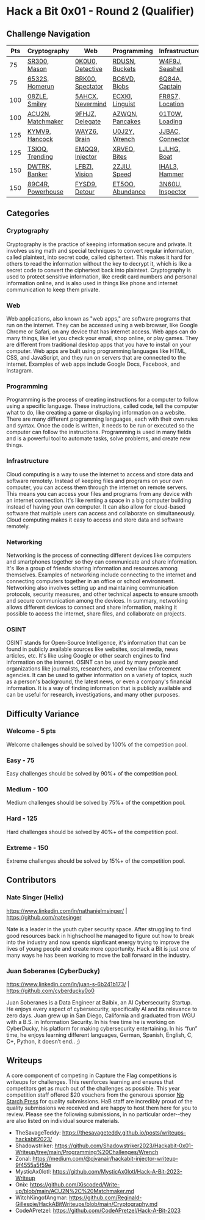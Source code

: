 # Hack a Bit 0x01 - Round 2 (Qualifier)

## Challenge Navigation
| Pts | Cryptography                                           | Web                                          | Programming                                          | Infrastructure                                          | Networking                                             | OSINT                                           |
| --- | ------------------------------------------------------ | -------------------------------------------- | ---------------------------------------------------- | ------------------------------------------------------- | ------------------------------------------------------ | ----------------------------------------------- |
|  75 | [SR300,<br>Mason](./1.cryptography/01-C-SR300.md)      | [0K0U0,<br>Detective](./2.web/01-W-0K0U0.md) | [RDUSN,<br>Buckets](./3.programming/01-P-RDUSN.md)   | [W4F9J,<br>Seashell](./4.infrastructure/01-I-W4F9J.md)  | [YBWEJ,<br>Avenue](./5.networking/01-N-YBWEJ.md)       | [R5DV6,<br>Weekday](./6.osint/01-O-R5DV6.md)    |
|  75 | [6532S,<br>Homerun](./1.cryptography/01-C-6532S.md)    | [BRK00,<br>Spectator](./2.web/01-W-BRK00.md) | [BC6VD,<br>Blobs](./3.programming/01-P-BC6VD.md)     | [6Q84A,<br>Captain](./4.infrastructure/01-I-6Q84A.md)   | [GQ0QL,<br>Phonebook](./5.networking/01-N-GQ0QL.md)    | [3Q7M7,<br>Birdy](./6.osint/01-O-3Q7M7.md)      |
| 100 | [08ZLE,<br>Smiley](./1.cryptography/01-C-08ZLE.md)     | [5AHCX,<br>Nevermind](./2.web/01-W-5AHCX.md) | [ECXKI,<br>Linguist](./3.programming/01-P-ECXKI.md)  | [FR8S7,<br>Location](./4.infrastructure/01-I-FR8S7.md)  | [PY1CS,<br>Fish](./5.networking/01-N-PY1CS.md)         | [HGGTM,<br>Comms](./6.osint/01-O-HGGTM.md)      |
| 100 | [ACU2N,<br>Matchmaker](./1.cryptography/01-C-ACU2N.md) | [9FHJZ,<br>Delegate](./2.web/01-W-9FHJZ.md)  | [AZWQN,<br>Pancakes](./3.programming/01-P-AZWQN.md)  | [01T0W,<br>Loading](./4.infrastructure/01-I-01T0W.md)   | [4K8GF,<br>Rivers](./5.networking/01-N-4K8GF.md)       | [178KF,<br>Ladder](./6.osint/01-O-178KF.md)     |
| 125 | [KYMV9,<br>Hancock](./1.cryptography/01-C-KYMV9.md)    | [WAYZ6,<br>Brain](./2.web/01-W-WAYZ6.md)     | [U0J2Y,<br>Wrench](./3.programming/01-P-U0J2Y.md)    | [JJBAC,<br>Connector](./4.infrastructure/01-I-JJBAC.md) | [I7PUV,<br>School](./5.networking/01-N-I7PUV.md)       | [VGXY6,<br>Television](./6.osint/01-O-VGXY6.md) |
| 125 | [TSIOQ,<br>Trending](./1.cryptography/01-C-TSIOQ.md)   | [EMQQ9,<br>Injector](./2.web/01-W-EMQQ9.md)  | [XRVEO,<br>Bites](./3.programming/01-P-XRVEO.md)     | [LJLHG,<br>Boat](./4.infrastructure/01-I-LJLHG.md)      | [Y6H54,<br>Picture](./5.networking/01-N-Y6H54.md)      | [K6M4G,<br>Currency](./6.osint/01-O-K6M4G.md)   |
| 150 | [DWTRK,<br>Banker](./1.cryptography/01-C-DWTRK.md)     | [LFBZI,<br>Vision](./2.web/01-W-LFBZI.md)    | [2ZJIU,<br>Speed](./3.programming/01-P-2ZJIU.md)     | [IHAL3,<br>Hammer](./4.infrastructure/01-I-IHAL3.md)    | [T7LTD,<br>Investigator](./5.networking/01-N-T7LTD.md) | [LQMS4,<br>Storage](./6.osint/01-O-LQMS4.md)    |
| 150 | [89C4R,<br>Powerhouse](./1.cryptography/01-C-89C4R.md) | [FYSD9,<br>Detour](./2.web/01-W-FYSD9.md)    | [ET5OO,<br>Abundance](./3.programming/01-P-ET5OO.md) | [3N60U,<br>Inspector](./4.infrastructure/01-I-3N60U.md) | [42T51,<br>Framework](./5.networking/01-N-42T51.md)    | [BWXPI,<br>Chase](./6.osint/01-O-BWXPI.md)      |

## Categories
### Cryptography
Cryptography is the practice of keeping information secure and private. It involves using math and special techniques to convert regular information, called plaintext, into secret code, called ciphertext. This makes it hard for others to read the information without the key to decrypt it, which is like a secret code to convert the ciphertext back into plaintext. Cryptography is used to protect sensitive information, like credit card numbers and personal information online, and is also used in things like phone and internet communication to keep them private.

### Web
Web applications, also known as "web apps," are software programs that run on the internet. They can be accessed using a web browser, like Google Chrome or Safari, on any device that has internet access. Web apps can do many things, like let you check your email, shop online, or play games. They are different from traditional desktop apps that you have to install on your computer. Web apps are built using programming languages like HTML, CSS, and JavaScript, and they run on servers that are connected to the internet. Examples of web apps include Google Docs, Facebook, and Instagram.

### Programming
Programming is the process of creating instructions for a computer to follow using a specific language. These instructions, called code, tell the computer what to do, like creating a game or displaying information on a website. There are many different programming languages, each with their own rules and syntax. Once the code is written, it needs to be run or executed so the computer can follow the instructions. Programming is used in many fields and is a powerful tool to automate tasks, solve problems, and create new things.

### Infrastructure
Cloud computing is a way to use the internet to access and store data and software remotely. Instead of keeping files and programs on your own computer, you can access them through the internet on remote servers. This means you can access your files and programs from any device with an internet connection. It's like renting a space in a big computer building instead of having your own computer. It can also allow for cloud-based software that multiple users can access and collaborate on simultaneously. Cloud computing makes it easy to access and store data and software remotely.

### Networking
Networking is the process of connecting different devices like computers and smartphones together so they can communicate and share information. It's like a group of friends sharing information and resources among themselves. Examples of networking include connecting to the internet and connecting computers together in an office or school environment. Networking also involves setting up and maintaining communication protocols, security measures, and other technical aspects to ensure smooth and secure communication among the devices. In summary, networking allows different devices to connect and share information, making it possible to access the internet, share files, and collaborate on projects.

### OSINT
OSINT stands for Open-Source Intelligence, it's information that can be found in publicly available sources like websites, social media, news articles, etc. It's like using Google or other search engines to find information on the internet. OSINT can be used by many people and organizations like journalists, researchers, and even law enforcement agencies. It can be used to gather information on a variety of topics, such as a person's background, the latest news, or even a company's financial information. It is a way of finding information that is publicly available and can be useful for research, investigations, and many other purposes.

## Difficulty Variance
### Welcome - 5 pts
Welcome challenges should be solved by 100% of the competition pool.

### Easy - 75
Easy challenges should be solved by 90%+ of the competition pool.

### Medium - 100
Medium challenges should be solved by 75%+ of the competition pool.

### Hard - 125
Hard challenges should be solved by 40%+ of the competition pool.

### Extreme - 150
Extreme challenges should be solved by 15%+ of the competition pool.

## Contributors
### Nate Singer (Helix)
https://www.linkedin.com/in/nathanielmsinger/ | https://github.com/natesinger

Nate is a leader in the youth cyber security space. After struggling to find good resources back in highschool he managed to figure out how to break into the industry and now spends signficant energy trying to improve the lives of young people and create more opportunity. Hack a Bit is just one of many ways he has been working to move the ball forward in the industry.

### Juan Soberanes (CyberDucky)
https://www.linkedin.com/in/juan-s-6b241b173/ | https://github.com/cyberducky0o0

Juan Soberanes is a Data Engineer at Balbix, an AI Cybersecurity Startup. He enjoys every aspect of cybersecurity, specifically AI and its relevance to zero days. Juan grew up in San Diego, California and graduated from WGU with a B.S. in Information Security. In his free time he is working on CyberDucky, his platform for making cybersecurity entertaining. In his “fun” time, he enjoys learning different languages, German, Spanish, English, C, C+, Python, it doesn’t end.. ;)

## Writeups
A core component of competing in Capture the Flag competitions is writeups for challenges. This reenforces learning and ensures that competitors get as much out of the challenges as possible. This year competition staff offered $20 vouchers from the generous sponsor [No Starch Press](https://nostarch.com/) for quality submissions. HaB staff are incredibly proud of the quality submissions we received and are happy to host them here for you to review. Please see the following submissions, in no particular order--they are also listed on individual source materials.
- TheSavageTeddy: https://thesavageteddy.github.io/posts/writeups-hackabit2023/
- Shadowstriker: https://github.com/Shadowstriker2023/Hackabit-0x01-Writeup/tree/main/Programming%20Challenges/Wrench
- Zonal: https://medium.com/@cjvanair/hackabit-injector-writeup-9f4555a5f59e
- MysticAx0lotl: https://github.com/MysticAx0lotl/Hack-A-Bit-2023-Writeup
- Onix: https://github.com/Xiscoded/Write-up/blob/main/ACU2N%2C%20Matchmaker.md
- WitchKingofAngmar: https://github.com/Reginald-Gillespie/HackABitWriteups/blob/main/Cryptography.md
- CodeAPretzel: https://github.com/CodeAPretzel/Hack-A-Bit-2023
